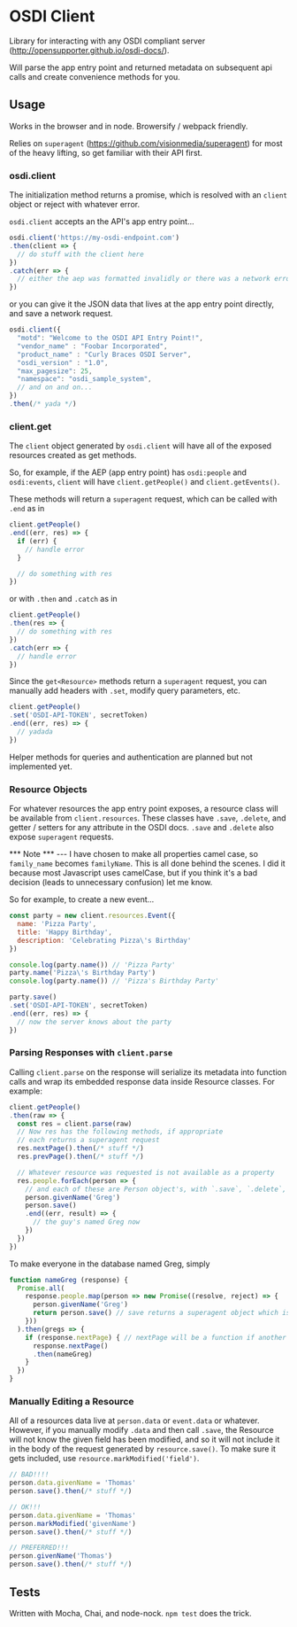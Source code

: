 # OSDI Client

Library for interacting with any OSDI compliant server (http://opensupporter.github.io/osdi-docs/).

Will parse the app entry point and returned metadata on subsequent api calls
and create convenience methods for you.

## Usage

Works in the browser and in node. Browersify / webpack friendly.

Relies on `superagent` (https://github.com/visionmedia/superagent) for most of
the heavy lifting, so get familiar with their API first.

### osdi.client

The initialization method returns a promise, which is resolved with an `client`
object or reject with whatever error.

`osdi.client` accepts an the API's app entry point...
```javascript
osdi.client('https://my-osdi-endpoint.com')
.then(client => {
  // do stuff with the client here
})
.catch(err => {
  // either the aep was formatted invalidly or there was a network error probably
})
```

or you can give it the JSON data that lives at the app entry point directly, and
save a network request.

```javascript
osdi.client({
  "motd": "Welcome to the OSDI API Entry Point!",
  "vendor_name" : "Foobar Incorporated",
  "product_name" : "Curly Braces OSDI Server",
  "osdi_version" : "1.0",
  "max_pagesize": 25,
  "namespace": "osdi_sample_system",
  // and on and on...
})
.then(/* yada */)
```

### client.get<Resource>

The `client` object generated by `osdi.client` will have all of the exposed
resources created as get methods.

So, for example, if the AEP (app entry point) has `osdi:people` and `osdi:events`,
`client` will have `client.getPeople()` and `client.getEvents()`.

These methods will return a `superagent` request, which can be called with `.end`
as in
```javascript
client.getPeople()
.end((err, res) => {
  if (err) {
    // handle error
  }

  // do something with res
})
```

or with `.then` and `.catch` as in

```javascript
client.getPeople()
.then(res => {
  // do something with res
})
.catch(err => {
  // handle error
})
```

Since the `get<Resource>` methods return a `superagent` request, you can manually
add headers with `.set`, modify query parameters, etc.

```javascript
client.getPeople()
.set('OSDI-API-TOKEN', secretToken)
.end((err, res) => {
  // yadada
})
```

Helper methods for queries and authentication are planned but not implemented yet.

### Resource Objects

For whatever resources the app entry point exposes, a resource class will be
available from `client.resources`. These classes have `.save`, `.delete`, and
getter / setters for any attribute in the OSDI docs. `.save` and `.delete` also
expose `superagent` requests.

*** Note *** --- I have chosen to make all properties camel case, so `family_name`
becomes `familyName`. This is all done behind the scenes. I did it because most
Javascript uses camelCase, but if you think it's a bad decision (leads to unnecessary confusion)
let me know.

So for example, to create a new event...

```javascript
const party = new client.resources.Event({
  name: 'Pizza Party',
  title: 'Happy Birthday',
  description: 'Celebrating Pizza\'s Birthday'
})

console.log(party.name()) // 'Pizza Party'
party.name('Pizza\'s Birthday Party')
console.log(party.name()) // 'Pizza's Birthday Party'

party.save()
.set('OSDI-API-TOKEN', secretToken)
.end((err, res) => {
  // now the server knows about the party
})
```

### Parsing Responses with `client.parse`

Calling `client.parse` on the response will serialize its metadata into function
calls and wrap its embedded response data inside Resource classes. For example:

```javascript
client.getPeople()
.then(raw => {
  const res = client.parse(raw)
  // Now res has the following methods, if appropriate
  // each returns a superagent request
  res.nextPage().then(/* stuff */)
  res.prevPage().then(/* stuff */)

  // Whatever resource was requested is not available as a property
  res.people.forEach(person => {
    // and each of these are Person object's, with `.save`, `.delete`, and getter / setters
    person.givenName('Greg')
    person.save()
    .end((err, result) => {
      // the guy's named Greg now
    })
  })
})
```

To make everyone in the database named Greg, simply

```javascript
function nameGreg (response) {
  Promise.all(
    response.people.map(person => new Promise((resolve, reject) => {
      person.givenName('Greg')
      return person.save() // save returns a superagent object which is promise compatible
    }))
  ).then(gregs => {
    if (response.nextPage) { // nextPage will be a function if another page exists, undefined otherwise
      response.nextPage()
      .then(nameGreg)
    }
  })
}
```

### Manually Editing a Resource

All of a resources data live at `person.data` or `event.data` or whatever. However,
if you manually modify `.data` and then call `.save`, the Resource will not know
the given field has been modified, and so it will not include it in the body of
the request generated by `resource.save()`. To make sure it gets included, use
`resource.markModified('field')`.

```javascript
// BAD!!!!
person.data.givenName = 'Thomas'
person.save().then(/* stuff */)

// OK!!!
person.data.givenName = 'Thomas'
person.markModified('givenName')
person.save().then(/* stuff */)

// PREFERRED!!!
person.givenName('Thomas')
person.save().then(/* stuff */)
```

## Tests

Written with Mocha, Chai, and node-nock. `npm test` does the trick.
